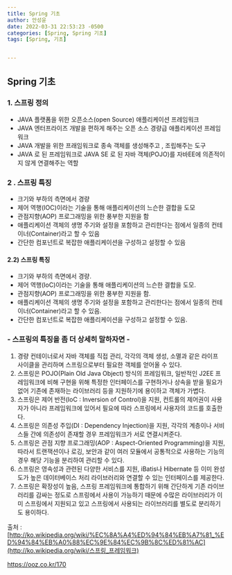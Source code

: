 ```yaml
---
title: Spring 기초
author: 안성윤
date: 2022-03-31 22:53:23 -0500
categories: [Spring, Spring 기초]
tags: [Spring, 기초]


---
```




## Spring  기초

### 1. 스프링 정의

- JAVA 플랫폼을 위한 오픈소스(open Source) 애플리케이션 프레임워크
- JAVA 엔터프라이즈 개발을 편하게 해주는 오픈 소스 경량급 애플리케이션 프레임워크
- JAVA 개발을 위한 프래임워크로 종속 객체를 생성해주고 , 조립해주는 도구
- JAVA 로 된 프레임워크로 JAVA SE 로 된 자바 객체(POJO)를 자바EE에 의존적이지 않게 연결해주는 역할

### 2 . 스프링 특징

- 크기와 부하의 측면에서 경량
- 제어 역행(IOC)이라는 기술을 통해 애플리케이션의 느슨한 결합을 도모
- 관점지향(AOP) 프로그래밍을 위한 풍부한 지원을 함
- 애플리케이션 객체의 생명 주기와 설정을 포함하고 관리한다는 점에서 일종의 컨테이너(Container)라고 할 수 있음
- 간단한 컴포넌트로 복잡한 애플리케이션을 구성하고 설정할 수 있음

####  **2.2) 스프링 특징**

- 크기와 부하의 측면에서 경량.
- 제어 역행(IoC)이라는 기술을 통해 애플리케이션의 느슨한 결합을 도모.
-  관점지향(AOP) 프로그래밍을 위한 풍부한 지원을 함.
-  애플리케이션 객체의 생명 주기와 설정을 포함하고 관리한다는 점에서 일종의 컨테이너(Container)라고 할 수 있음.
-  간단한 컴포넌트로 복잡한 애플리케이션을 구성하고 설정할 수 있음.

### \- 스프링의 특징을 좀 더 상세히 말하자면 -

1) 경량 컨테이너로서 자바 객체를 직접 관리, 각각의 객체 생성, 소멸과 같은 라이프 사이클을 관리하며 스프링으로부터 필요한 객체를 얻어올 수 있다.
2) 스프링은 POJO(Plain Old Java Object) 방식의 프레임워크, 일반적인 J2EE 프레임워크에 비해 구현을 위해 특정한 인터페이스를 구현하거나 상속을 받을 필요가 없어 기존에 존재하는 라이브러리 등을 지원하기에 용이하고 객체가 가볍다.
3) 스프링은 제어 반전(IoC : Inversion of Control)을 지원, 컨트롤의 제어권이 사용자가 아니라 프레임워크에 있어서 필요에 따라 스프링에서 사용자의 코드를 호출한다.
4) 스프링은 의존성 주입(DI : Dependency Injection)을 지원,  각각의 계층이나 서비스들 간에 의존성이 존재할 경우 프레임워크가 서로 연결시켜준다.
5) 스프링은 관점 지향 프로그래밍(AOP : Aspect-Oriented Programming)을 지원,  따라서 트랜잭션이나 로깅, 보안과 같이 여러 모듈에서 공통적으로 사용하는 기능의 경우 해당 기능을 분리하여 관리할 수 있다.
6) 스프링은 영속성과 관련된 다양한 서비스를 지원,  iBatis나 Hibernate 등 이미 완성도가 높은 데이터베이스 처리 라이브러리와 연결할 수 있는 인터페이스를 제공한다.
7) 스프링은 확장성이 높음, 스프링 프레임워크에 통합하기 위해 간단하게 기존 라이브러리를 감싸는 정도로 스프링에서 사용이 가능하기 때문에 수많은 라이브러리가 이미 스프링에서 지원되고 있고 스프링에서 사용되는 라이브러리를 별도로 분리하기도 용이하다.

 

출처 : [http://ko.wikipedia.org/wiki/%EC%8A%A4%ED%94%84%EB%A7%81_%ED%94%84%EB%A0%88%EC%9E%84%EC%9B%8C%ED%81%AC](http://ko.wikipedia.org/wiki/스프링_프레임워크)

https://ooz.co.kr/170
